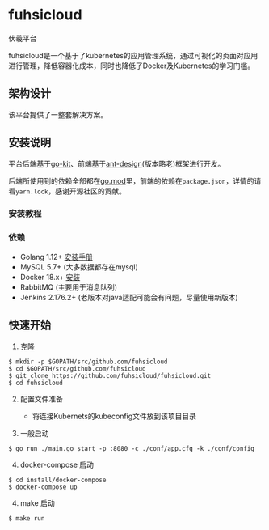# fuhsicloud

伏羲平台

fuhsicloud是一个基于了kubernetes的应用管理系统，通过可视化的页面对应用进行管理，降低容器化成本，同时也降低了Docker及Kubernetes的学习门槛。


## 架构设计

该平台提供了一整套解决方案。


## 安装说明

平台后端基于[go-kit](https://github.com/go-kit/kit)、前端基于[ant-design](https://github.com/ant-design/ant-design)(版本略老)框架进行开发。

后端所使用到的依赖全部都在[go.mod](go.mod)里，前端的依赖在`package.json`，详情的请看`yarn.lock`，感谢开源社区的贡献。

### 安装教程



### 依赖

- Golang 1.12+ [安装手册](https://golang.org/dl/)
- MySQL 5.7+ (大多数据都存在mysql)
- Docker 18.x+ [安装](https://docs.docker.com/install/)
- RabbitMQ (主要用于消息队列)
- Jenkins 2.176.2+ (老版本对java适配可能会有问题，尽量使用新版本)

## 快速开始

1. 克隆

```
$ mkdir -p $GOPATH/src/github.com/fuhsicloud
$ cd $GOPATH/src/github.com/fuhsicloud
$ git clone https://github.com/fuhsicloud/fuhsicloud.git
$ cd fuhsicloud
```

2. 配置文件准备

    - 将连接Kubernets的kubeconfig文件放到该项目目录

3. 一般启动

```
$ go run ./main.go start -p :8080 -c ./conf/app.cfg -k ./conf/config
```

4. docker-compose 启动

```
$ cd install/docker-compose
$ docker-compose up
```

4. make 启动

```
$ make run
```

